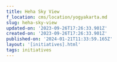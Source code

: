 ```yaml
---
title: Heha Sky View
f_location: cms/location/yogyakarta.md
slug: heha-sky-view
updated-on: '2023-09-26T17:26:33.901Z'
created-on: '2023-09-26T17:26:33.901Z'
published-on: '2024-01-21T11:33:59.165Z'
layout: '[initiatives].html'
tags: initiatives
---
```



